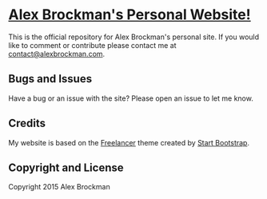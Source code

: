 # [Alex Brockman's Personal Website!](http://alexbrockman.com/)

This is the official repository for Alex Brockman's personal site. If you would like to comment or contribute please contact me at contact@alexbrockman.com.

## Bugs and Issues

Have a bug or an issue with the site? Please open an issue to let me know.

## Credits

My website is based on the [Freelancer](http://startbootstrap.com/template-overviews/freelancer/) theme created by [Start Bootstrap](http://startbootstrap.com/).

## Copyright and License

Copyright 2015 Alex Brockman